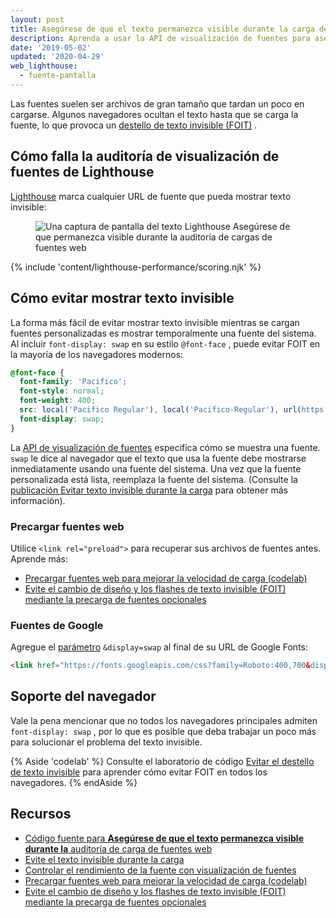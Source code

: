 ```yaml
---
layout: post
title: Asegúrese de que el texto permanezca visible durante la carga de la fuente web
description: Aprenda a usar la API de visualización de fuentes para asegurarse de que el texto de su página web siempre sea visible para sus usuarios.
date: '2019-05-02'
updated: '2020-04-29'
web_lighthouse:
  - fuente-pantalla
---
```


Las fuentes suelen ser archivos de gran tamaño que tardan un poco en cargarse. Algunos navegadores ocultan el texto hasta que se carga la fuente, lo que provoca un [destello de texto invisible (FOIT)](/avoid-invisible-text) .

## Cómo falla la auditoría de visualización de fuentes de Lighthouse

[Lighthouse](https://developers.google.com/web/tools/lighthouse/) marca cualquier URL de fuente que pueda mostrar texto invisible:

<figure class="w-figure"><img class="w-screenshot" src="font-display.png" alt="Una captura de pantalla del texto Lighthouse Asegúrese de que permanezca visible durante la auditoría de cargas de fuentes web"></figure>

{% include 'content/lighthouse-performance/scoring.njk' %}

## Cómo evitar mostrar texto invisible

La forma más fácil de evitar mostrar texto invisible mientras se cargan fuentes personalizadas es mostrar temporalmente una fuente del sistema. Al incluir `font-display: swap` en su estilo `@font-face` , puede evitar FOIT en la mayoría de los navegadores modernos:

```css
@font-face {
  font-family: 'Pacifico';
  font-style: normal;
  font-weight: 400;
  src: local('Pacifico Regular'), local('Pacifico-Regular'), url(https://fonts.gstatic.com/s/pacifico/v12/FwZY7-Qmy14u9lezJ-6H6MmBp0u-.woff2) format('woff2');
  font-display: swap;
}
```

La [API de visualización de fuentes](https://developer.mozilla.org/en-US/docs/Web/CSS/@font-face/font-display) especifica cómo se muestra una fuente. `swap` le dice al navegador que el texto que usa la fuente debe mostrarse inmediatamente usando una fuente del sistema. Una vez que la fuente personalizada está lista, reemplaza la fuente del sistema. (Consulte la [publicación Evitar texto invisible durante la carga](/avoid-invisible-text) para obtener más información).

### Precargar fuentes web

Utilice `<link rel="preload">` para recuperar sus archivos de fuentes antes. Aprende más:

- [Precargar fuentes web para mejorar la velocidad de carga (codelab)](/codelab-preload-web-fonts/)
- [Evite el cambio de diseño y los flashes de texto invisible (FOIT) mediante la precarga de fuentes opcionales](/preload-optional-fonts/)

### Fuentes de Google

Agregue el [parámetro](https://developer.mozilla.org/en-US/docs/Learn/Common_questions/What_is_a_URL#Basics_anatomy_of_a_URL) `&display=swap` al final de su URL de Google Fonts:

```html
<link href="https://fonts.googleapis.com/css?family=Roboto:400,700&display=swap" rel="stylesheet">
```

## Soporte del navegador

Vale la pena mencionar que no todos los navegadores principales admiten `font-display: swap` , por lo que es posible que deba trabajar un poco más para solucionar el problema del texto invisible.

{% Aside 'codelab' %} Consulte el laboratorio de código [Evitar el destello de texto invisible](/codelab-avoid-invisible-text) para aprender cómo evitar FOIT en todos los navegadores. {% endAside %}

## Recursos

- [Código fuente para **Asegúrese de que el texto permanezca visible durante la** auditoría de carga de fuentes web](https://github.com/GoogleChrome/lighthouse/blob/master/lighthouse-core/audits/font-display.js)
- [Evite el texto invisible durante la carga](/avoid-invisible-text)
- [Controlar el rendimiento de la fuente con visualización de fuentes](https://developers.google.com/web/updates/2016/02/font-display)
- [Precargar fuentes web para mejorar la velocidad de carga (codelab)](/codelab-preload-web-fonts/)
- [Evite el cambio de diseño y los flashes de texto invisible (FOIT) mediante la precarga de fuentes opcionales](/preload-optional-fonts/)
